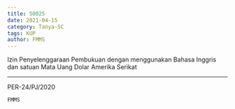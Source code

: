 ```yaml
---
title: 50025
date: 2021-04-15
category: Tanya-SC
tags: KUP
author: FMMS
---
```


Izin Penyelenggaraan Pembukuan dengan menggunakan Bahasa Inggris dan satuan Mata Uang Dolar Amerika Serikat

---

PER-24/PJ/2020

`FMMS`
